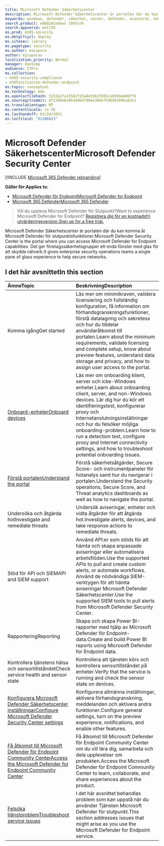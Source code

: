 ```yaml
---
title: Microsoft Defender Säkerhetscenter
description: Microsoft Defender Säkerhetscenter är portalen där du kan komma åt Microsoft Defender för Endpoint.
keywords: windows, defender, säkerhet, center, defender, avancerat, hot, skydd
search.product: eADQiWindows 10XVcnh
search.appverid: met150
ms.prod: m365-security
ms.mktglfcycl: deploy
ms.sitesec: library
ms.pagetype: security
ms.author: macapara
author: mjcaparas
localization_priority: Normal
manager: dansimp
audience: ITPro
ms.collection:
- m365-security-compliance
- m365initiative-defender-endpoint
ms.topic: conceptual
ms.technology: mde
ms.openlocfilehash: 5152a1fa13562f25a8e55617655cab934e886ff0
ms.sourcegitcommit: 6f2288e0c863496dfd0ee38de754bd43096ab3e1
ms.translationtype: MT
ms.contentlocale: sv-SE
ms.lasthandoff: 03/24/2021
ms.locfileid: "51186623"
---
```

# <a name="microsoft-defender-security-center"></a><span data-ttu-id="038c8-104">Microsoft Defender Säkerhetscenter</span><span class="sxs-lookup"><span data-stu-id="038c8-104">Microsoft Defender Security Center</span></span>

[!INCLUDE [Microsoft 365 Defender rebranding](../../includes/microsoft-defender.md)]

<span data-ttu-id="038c8-105">**Gäller för:**</span><span class="sxs-lookup"><span data-stu-id="038c8-105">**Applies to:**</span></span>
- [<span data-ttu-id="038c8-106">Microsoft Defender för Endpoint</span><span class="sxs-lookup"><span data-stu-id="038c8-106">Microsoft Defender for Endpoint</span></span>](https://go.microsoft.com/fwlink/p/?linkid=2154037)
- [<span data-ttu-id="038c8-107">Microsoft 365 Defender</span><span class="sxs-lookup"><span data-stu-id="038c8-107">Microsoft 365 Defender</span></span>](https://go.microsoft.com/fwlink/?linkid=2118804)

> <span data-ttu-id="038c8-108">Vill du uppleva Microsoft Defender för Slutpunkt?</span><span class="sxs-lookup"><span data-stu-id="038c8-108">Want to experience Microsoft Defender for Endpoint?</span></span> [<span data-ttu-id="038c8-109">Registrera dig för en kostnadsfri utvärderingsversion.</span><span class="sxs-lookup"><span data-stu-id="038c8-109">Sign up for a free trial.</span></span>](https://www.microsoft.com/microsoft-365/windows/microsoft-defender-atp?ocid=docs-wdatp-exposedapis-abovefoldlink)

<span data-ttu-id="038c8-110">Microsoft Defender Säkerhetscenter är portalen där du kan komma åt Microsoft Defender för slutpunktsfunktioner.</span><span class="sxs-lookup"><span data-stu-id="038c8-110">Microsoft Defender Security Center is the portal where you can access Microsoft Defender for Endpoint capabilities.</span></span> <span data-ttu-id="038c8-111">Det ger företagssäkerhetsgrupper ett enda fönster med glas för att skydda nätverk.</span><span class="sxs-lookup"><span data-stu-id="038c8-111">It gives enterprise security operations teams a single pane of glass experience to help secure networks.</span></span>

## <a name="in-this-section"></a><span data-ttu-id="038c8-112">I det här avsnittet</span><span class="sxs-lookup"><span data-stu-id="038c8-112">In this section</span></span>

<span data-ttu-id="038c8-113">Ämne</span><span class="sxs-lookup"><span data-stu-id="038c8-113">Topic</span></span> | <span data-ttu-id="038c8-114">Beskrivning</span><span class="sxs-lookup"><span data-stu-id="038c8-114">Description</span></span>
:---|:---
<span data-ttu-id="038c8-115">Komma igång</span><span class="sxs-lookup"><span data-stu-id="038c8-115">Get started</span></span>  |  <span data-ttu-id="038c8-116">Läs mer om minimikraven, validera licensiering och fullständig konfiguration, få information om förhandsgranskningsfunktioner, förstå datalagring och sekretess och hur du tilldelar användaråtkomst till portalen.</span><span class="sxs-lookup"><span data-stu-id="038c8-116">Learn about the minimum requirements, validate licensing and complete setup, know about preview features, understand data storage and privacy, and how to assign user access to the portal.</span></span>
[<span data-ttu-id="038c8-117">Onboard-enheter</span><span class="sxs-lookup"><span data-stu-id="038c8-117">Onboard devices</span></span>](onboard-configure.md) | <span data-ttu-id="038c8-118">Läs mer om onboarding klient, server och icke-Windows enheter.</span><span class="sxs-lookup"><span data-stu-id="038c8-118">Learn about onboarding client, server, and non-Windows devices.</span></span> <span data-ttu-id="038c8-119">Lär dig hur du kör ett identifieringstest, konfigurerar proxy och Internetanslutningsinställningar och hur du felsöker möjliga onboarding-problem.</span><span class="sxs-lookup"><span data-stu-id="038c8-119">Learn how to run a detection test, configure proxy and Internet connectivity settings, and how to troubleshoot potential onboarding issues.</span></span>
[<span data-ttu-id="038c8-120">Förstå portalen</span><span class="sxs-lookup"><span data-stu-id="038c8-120">Understand the portal</span></span>](use.md) | <span data-ttu-id="038c8-121">Förstå säkerhetsåtgärder, Secure Score- och instrumentpaneler för hotanalys samt hur du navigerar i portalen.</span><span class="sxs-lookup"><span data-stu-id="038c8-121">Understand the Security operations, Secure Score, and Threat analytics dashboards as well as how to navigate the portal.</span></span>
<span data-ttu-id="038c8-122">Undersöka och åtgärda hot</span><span class="sxs-lookup"><span data-stu-id="038c8-122">Investigate and remediate threats</span></span> | <span data-ttu-id="038c8-123">Undersök aviseringar, enheter och vidta åtgärder för att åtgärda hot.</span><span class="sxs-lookup"><span data-stu-id="038c8-123">Investigate alerts, devices, and take response actions to remediate threats.</span></span>
<span data-ttu-id="038c8-124">Stöd för API och SIEM</span><span class="sxs-lookup"><span data-stu-id="038c8-124">API and SIEM support</span></span> | <span data-ttu-id="038c8-125">Använd API:er som stöds för att hämta och skapa anpassade aviseringar eller automatisera arbetsflöden.</span><span class="sxs-lookup"><span data-stu-id="038c8-125">Use the supported APIs to pull and create custom alerts, or automate workflows.</span></span> <span data-ttu-id="038c8-126">Använd de nödvändiga SIEM-verktygen för att hämta aviseringar Microsoft Defender Säkerhetscenter.</span><span class="sxs-lookup"><span data-stu-id="038c8-126">Use the supported SIEM tools to pull alerts from Microsoft Defender Security Center.</span></span>
<span data-ttu-id="038c8-127">Rapportering</span><span class="sxs-lookup"><span data-stu-id="038c8-127">Reporting</span></span> | <span data-ttu-id="038c8-128">Skapa och skapa Power BI-rapporter med hjälp av Microsoft Defender för Endpoint-data.</span><span class="sxs-lookup"><span data-stu-id="038c8-128">Create and build Power BI reports using Microsoft Defender for Endpoint data.</span></span>
<span data-ttu-id="038c8-129">Kontrollera tjänstens hälsa och sensortillståndet</span><span class="sxs-lookup"><span data-stu-id="038c8-129">Check service health and sensor state</span></span> | <span data-ttu-id="038c8-130">Kontrollera att tjänsten körs och kontrollera sensortillståndet på enheter.</span><span class="sxs-lookup"><span data-stu-id="038c8-130">Verify that the service is running and check the sensor state on devices.</span></span>
[<span data-ttu-id="038c8-131">Konfigurera Microsoft Defender Säkerhetscenter inställningar</span><span class="sxs-lookup"><span data-stu-id="038c8-131">Configure Microsoft Defender Security Center settings</span></span>](preferences-setup.md) | <span data-ttu-id="038c8-132">Konfigurera allmänna inställningar, aktivera förhandsgranskning, meddelanden och aktivera andra funktioner.</span><span class="sxs-lookup"><span data-stu-id="038c8-132">Configure general settings, turn on the preview experience, notifications, and enable other features.</span></span>
[<span data-ttu-id="038c8-133">Få åtkomst till Microsoft Defender för Endpoint Community Center</span><span class="sxs-lookup"><span data-stu-id="038c8-133">Access the Microsoft Defender for Endpoint Community Center</span></span>](community.md) | <span data-ttu-id="038c8-134">Få åtkomst till Microsoft Defender för Endpoint Community Center om du vill lära dig, samarbeta och dela upplevelser om produkten.</span><span class="sxs-lookup"><span data-stu-id="038c8-134">Access the Microsoft Defender for Endpoint Community Center to learn, collaborate, and share experiences about the product.</span></span>
[<span data-ttu-id="038c8-135">Felsöka tjänstproblem</span><span class="sxs-lookup"><span data-stu-id="038c8-135">Troubleshoot service issues</span></span>](troubleshoot-mdatp.md) | <span data-ttu-id="038c8-136">I det här avsnittet behandlas problem som kan uppstå när du använder Tjänsten Microsoft Defender för slutpunkt.</span><span class="sxs-lookup"><span data-stu-id="038c8-136">This section addresses issues that might arise as you use the Microsoft Defender for Endpoint service.</span></span>
